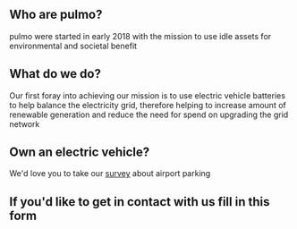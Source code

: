 ## Who are pulmo?

pulmo were started in early 2018 with the mission to use idle assets for environmental and societal benefit

## What do we do?

Our first foray into achieving our mission is to use electric vehicle batteries to help balance the electricity grid, therefore helping to increase amount of renewable generation and reduce the need for spend on upgrading the grid network

## Own an electric vehicle?

We'd love you to take our [survey](pulmo1.typeform.com/to/ovhms2) about airport parking

## If you'd like to get in contact with us fill in this form
